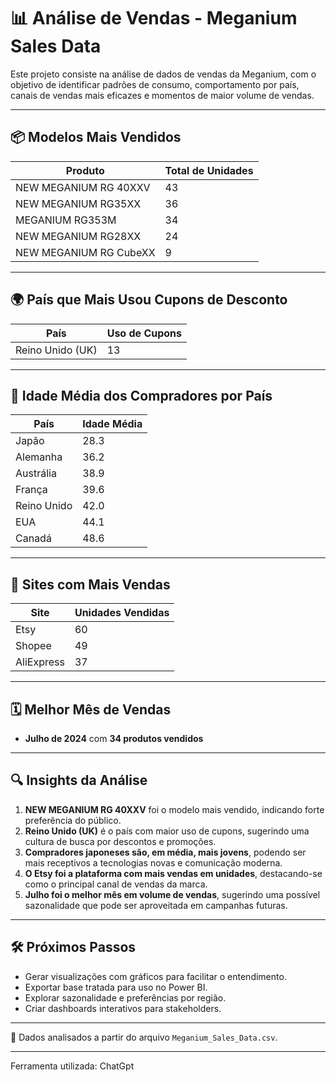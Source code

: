 # 📊 Análise de Vendas - Meganium Sales Data

Este projeto consiste na análise de dados de vendas da Meganium, com o objetivo de identificar padrões de consumo, comportamento por país, canais de vendas mais eficazes e momentos de maior volume de vendas.

---

## 📦 Modelos Mais Vendidos

| Produto                  | Total de Unidades |
|--------------------------|-------------------|
| NEW MEGANIUM RG 40XXV    | 43                |
| NEW MEGANIUM RG35XX      | 36                |
| MEGANIUM RG353M          | 34                |
| NEW MEGANIUM RG28XX      | 24                |
| NEW MEGANIUM RG CubeXX   | 9                 |

---

## 🌍 País que Mais Usou Cupons de Desconto

| País        | Uso de Cupons |
|-------------|----------------|
| Reino Unido (UK) | 13         |

---

## 👤 Idade Média dos Compradores por País

| País        | Idade Média |
|-------------|-------------|
| Japão       | 28.3        |
| Alemanha    | 36.2        |
| Austrália   | 38.9        |
| França      | 39.6        |
| Reino Unido | 42.0        |
| EUA         | 44.1        |
| Canadá      | 48.6        |

---

## 🛒 Sites com Mais Vendas

| Site        | Unidades Vendidas |
|-------------|-------------------|
| Etsy        | 60                |
| Shopee      | 49                |
| AliExpress  | 37                |

---

## 🗓️ Melhor Mês de Vendas

- **Julho de 2024** com **34 produtos vendidos**

---

## 🔍 Insights da Análise

1. **NEW MEGANIUM RG 40XXV** foi o modelo mais vendido, indicando forte preferência do público.
2. **Reino Unido (UK)** é o país com maior uso de cupons, sugerindo uma cultura de busca por descontos e promoções.
3. **Compradores japoneses são, em média, mais jovens**, podendo ser mais receptivos a tecnologias novas e comunicação moderna.
4. **O Etsy foi a plataforma com mais vendas em unidades**, destacando-se como o principal canal de vendas da marca.
5. **Julho foi o melhor mês em volume de vendas**, sugerindo uma possível sazonalidade que pode ser aproveitada em campanhas futuras.

---

## 🛠️ Próximos Passos

- Gerar visualizações com gráficos para facilitar o entendimento.
- Exportar base tratada para uso no Power BI.
- Explorar sazonalidade e preferências por região.
- Criar dashboards interativos para stakeholders.

---

📁 Dados analisados a partir do arquivo `Meganium_Sales_Data.csv`.

---

Ferramenta utilizada: ChatGpt


